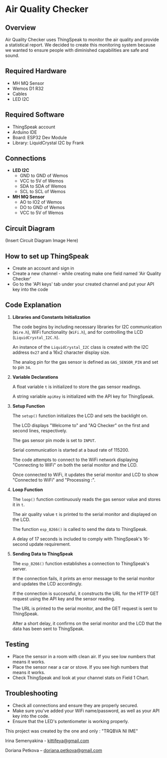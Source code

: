 
<body>
    <h1>Air Quality Checker</h1>
    <div class="section">
        <h2>Overview</h2>
        <p>Air Quality Checker uses ThingSpeak to monitor the air quality and provide a statistical report. We decided to create this monitoring system because we wanted to ensure people with diminished capabilities are safe and sound.</p>
    </div>
    <div class="section">
        <h2>Required Hardware</h2>
        <ul>
            <li>MH MQ Sensor</li>
            <li>Wemos D1 R32</li>
            <li>Cables</li>
            <li>LED I2C</li>
        </ul>
    </div>
    <div class="section">
        <h2>Required Software</h2>
        <ul>
            <li>ThingSpeak account</li>
            <li>Arduino IDE</li>
            <li>Board: ESP32 Dev Module</li>
            <li>Library: LiquidCrystal I2C by Frank</li>
        </ul>
    </div>
    <div class="section">
        <h2>Connections</h2>
        <ul>
            <li><strong>LED I2C</strong>
                <ul>
                    <li>GND to GND of Wemos</li>
                    <li>VCC to 5V of Wemos</li>
                    <li>SDA to SDA of Wemos</li>
                    <li>SCL to SCL of Wemos</li>
                </ul>
            </li>
            <li><strong>MH MQ Sensor</strong>
                <ul>
                    <li>AO to IO2 of Wemos</li>
                    <li>DO to GND of Wemos</li>
                    <li>VCC to 5V of Wemos</li>
                </ul>
            </li>
        </ul>
    </div>
    <div class="section">
        <h2>Circuit Diagram</h2>
        <p>(Insert Circuit Diagram Image Here)</p>
    </div>
    <div class="section">
        <h2>How to set up ThingSpeak</h2>
        <ul>
            <li>Create an account and sign in</li>
            <li>Create a new channel - while creating make one field named 'Air Quality Checker'</li>
            <li>Go to the 'API keys' tab under your created channel and put your API key into the code</li>
        </ul>
    </div>
    <div class="section">
        <h2>Code Explanation</h2>
        <ol>
            <li><strong>Libraries and Constants Initialization</strong>
                <p>The code begins by including necessary libraries for I2C communication (<code>Wire.h</code>), WiFi functionality (<code>WiFi.h</code>), and for controlling the LCD (<code>LiquidCrystal_I2C.h</code>).</p>
                <p>An instance of the <code>LiquidCrystal_I2C</code> class is created with the I2C address <code>0x27</code> and a 16x2 character display size.</p>
                <p>The analog pin for the gas sensor is defined as <code>GAS_SENSOR_PIN</code> and set to pin <code>34</code>.</p>
            </li>
            <li><strong>Variable Declarations</strong>
                <p>A float variable <code>t</code> is initialized to store the gas sensor readings.</p>
                <p>A string variable <code>apiKey</code> is initialized with the API key for ThingSpeak.</p>
            </li>
            <li><strong>Setup Function</strong>
                <p>The <code>setup()</code> function initializes the LCD and sets the backlight on.</p>
                <p>The LCD displays "Welcome to" and "AQ Checker" on the first and second lines, respectively.</p>
                <p>The gas sensor pin mode is set to <code>INPUT</code>.</p>
                <p>Serial communication is started at a baud rate of 115200.</p>
                <p>The code attempts to connect to the WiFi network displaying "Connecting to WiFi" on both the serial monitor and the LCD.</p>
                <p>Once connected to WiFi, it updates the serial monitor and LCD to show "Connected to WiFi" and "Processing :".</p>
            </li>
            <li><strong>Loop Function</strong>
                <p>The <code>loop()</code> function continuously reads the gas sensor value and stores it in <code>t</code>.</p>
                <p>The air quality value <code>t</code> is printed to the serial monitor and displayed on the LCD.</p>
                <p>The function <code>esp_8266()</code> is called to send the data to ThingSpeak.</p>
                <p>A delay of 17 seconds is included to comply with ThingSpeak's 16-second update requirement.</p>
            </li>
            <li><strong>Sending Data to ThingSpeak</strong>
                <p>The <code>esp_8266()</code> function establishes a connection to ThingSpeak's server.</p>
                <p>If the connection fails, it prints an error message to the serial monitor and updates the LCD accordingly.</p>
                <p>If the connection is successful, it constructs the URL for the HTTP GET request using the API key and the sensor reading.</p>
                <p>The URL is printed to the serial monitor, and the GET request is sent to ThingSpeak.</p>
                <p>After a short delay, it confirms on the serial monitor and the LCD that the data has been sent to ThingSpeak.</p>
            </li>
        </ol>
    </div>
    <div class="section">
        <h2>Testing</h2>
        <ul>
            <li>Place the sensor in a room with clean air. If you see low numbers that means it works.</li>
            <li>Place the sensor near a car or stove. If you see high numbers that means it works.</li>
            <li>Check ThingSpeak and look at your channel stats on Field 1 Chart.</li>
        </ul>
    </div>
    <div class="section">
        <h2>Troubleshooting</h2>
        <ul>
            <li>Check all connections and ensure they are properly secured.</li>
            <li>Make sure you've added your WiFi name/password, as well as your API key into the code.</li>
            <li>Ensure that the LED's potentiometer is working properly.</li>
        </ul>
    </div>
    <div class="section contact-info">
        <p>This project was created by the one and only : "TRQBVA NI IME"</p>
        <p>Irina Semenyakina - <a href="mailto:kittifeya@gmail.com">kittifeya@gmail.com</a></p>
        <p>Doriana Petkova – <a href="mailto:doriana.petkova@gmail.com">doriana.petkova@gmail.com</a></p>
    </div>
</body>
</html>
